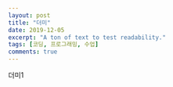 ```yaml
---
layout: post
title: "더미"
date: 2019-12-05
excerpt: "A ton of text to test readability."
tags: [코딩, 프로그래밍, 수업]
comments: true
---
```



더미1
